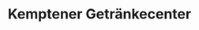 ---
title: "Kemptener Getränkecenter"
url: /kempten-allgaeu/kemptener-getraenkecenter/
shop: Getränke
---